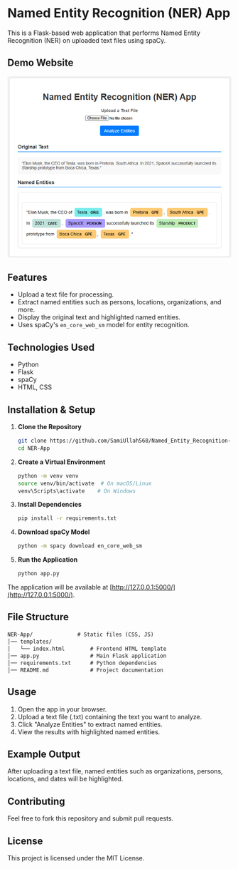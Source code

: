 # Named Entity Recognition (NER) App

This is a Flask-based web application that performs Named Entity Recognition (NER) on uploaded text files using spaCy.

## Demo Website

![NER App](https://github.com/SamiUllah568/Named_Entity_Recognition-NER-/blob/main/static/images/web%20demo.png)

## Features

- Upload a text file for processing.
- Extract named entities such as persons, locations, organizations, and more.
- Display the original text and highlighted named entities.
- Uses spaCy's `en_core_web_sm` model for entity recognition.

## Technologies Used

- Python
- Flask
- spaCy
- HTML, CSS

## Installation & Setup

1. **Clone the Repository**
    ```bash
    git clone https://github.com/SamiUllah568/Named_Entity_Recognition-NER-.git
    cd NER-App
    ```

2. **Create a Virtual Environment**
    ```bash
    python -m venv venv
    source venv/bin/activate  # On macOS/Linux
    venv\Scripts\activate    # On Windows
    ```

3. **Install Dependencies**
    ```bash
    pip install -r requirements.txt
    ```

4. **Download spaCy Model**
    ```bash
    python -m spacy download en_core_web_sm
    ```

5. **Run the Application**
    ```bash
    python app.py
    ```

The application will be available at [http://127.0.0.1:5000/](http://127.0.0.1:5000/).

## File Structure

```
NER-App/              # Static files (CSS, JS)
│── templates/
│   └── index.html        # Frontend HTML template
│── app.py                # Main Flask application
│── requirements.txt      # Python dependencies
│── README.md             # Project documentation
```

## Usage

1. Open the app in your browser.
2. Upload a text file (.txt) containing the text you want to analyze.
3. Click "Analyze Entities" to extract named entities.
4. View the results with highlighted named entities.

## Example Output

After uploading a text file, named entities such as organizations, persons, locations, and dates will be highlighted.

## Contributing

Feel free to fork this repository and submit pull requests.

## License

This project is licensed under the MIT License.
